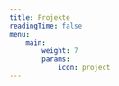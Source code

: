 ```yaml
---
title: Projekte
readingTime: false
menu:
    main:
        weight: 7
        params:
            icon: project
---
```

